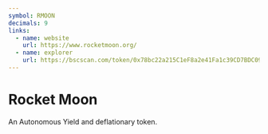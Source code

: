 ```yaml
---
symbol: RMOON
decimals: 9
links:
  - name: website
    url: https://www.rocketmoon.org/
  - name: explorer
    url: https://bscscan.com/token/0x78bc22a215C1eF8a2e41Fa1c39CD7BDC09bd5174
---
```


# Rocket Moon

An Autonomous Yield and deflationary token.
